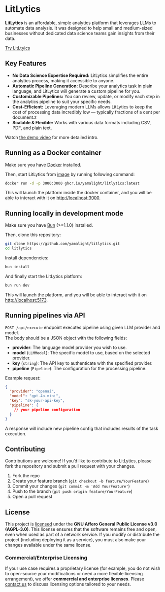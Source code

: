 # LitLytics

**LitLytics** is an affordable, simple analytics platform that leverages LLMs to automate data analysis.
It was designed to help small and medium-sized businesses without dedicated data science teams gain insights from their data.

[Try LitLtyics](https://litlytics.codezen.dev)

## Key Features

- **No Data Science Expertise Required:** LitLytics simplifies the entire analytics process, making it accessible to anyone.
- **Automatic Pipeline Generation:** Describe your analytics task in plain language, and LitLytics will generate a custom pipeline for you.
- **Customizable Pipelines:** You can review, update, or modify each step in the analytics pipeline to suit your specific needs.
- **Cost-Efficient:** Leveraging modern LLMs allows LitLytics to keep the cost of processing data incredibly low — typically fractions of a cent per document.z
- **Scalable & Flexible:** Works with various data formats including CSV, PDF, and plain text.

Watch [the demo video](https://youtu.be/GHXn0l5qcr0) for more detailed intro.

## Running as a Docker container

Make sure you have [Docker](https://www.docker.com/) installed.

Then, start LitLytics from [image](https://github.com/yamalight/litlytics/pkgs/container/litlytics) by running following command:

```bash
docker run -d -p 3000:3000 ghcr.io/yamalight/litlytics:latest
```

This will launch the platform inside the docker container, and you will be able to interact with it on [http://localhost:3000](http://localhost:3000).

## Running locally in development mode

Make sure you have [Bun](https://bun.sh/) (>=1.1.0) installed.

Then, clone this repository:

```bash
git clone https://github.com/yamalight/litlytics.git
cd litlytics
```

Install dependencies:

```bash
bun install
```

And finally start the LitLytics platform:

```bash
bun run dev
```

This will launch the platform, and you will be able to interact with it on [http://localhost:5173](http://localhost:5173).

## Running pipelines via API

`POST /api/execute` endpoint executes pipeline using given LLM provider and model.  
The body should be a JSON object with the following fields:

- **provider**: The language model provider you wish to use.
- **model** (`LLMModel`): The specific model to use, based on the selected provider.
- **key** (`string`): The API key to authenticate with the specified provider.
- **pipeline** (`Pipeline`): The configuration for the processing pipeline.

Example request:

```json
{
  "provider": "openai",
  "model": "gpt-4o-mini",
  "key": "sk-your-api-key",
  "pipeline": {
    // your pipeline configuration
  }
}
```

A response will include new pipeline config that includes results of the task execution.

## Contributing

Contributions are welcome! If you’d like to contribute to LitLytics, please fork the repository and submit a pull request with your changes.

1. Fork the repo
2. Create your feature branch (`git checkout -b feature/YourFeature`)
3. Commit your changes (`git commit -m 'Add YourFeature'`)
4. Push to the branch (`git push origin feature/YourFeature`)
5. Open a pull request

## License

This project is [licensed](/LICENSE.md) under the **GNU Affero General Public License v3.0 (AGPL-3.0)**.
This license ensures that the software remains free and open, even when used as part of a network service. If you modify or distribute the project (including deploying it as a service), you must also make your changes available under the same license.

### Commercial/Enterprise Licensing

If your use case requires a proprietary license (for example, you do not wish to open-source your modifications or need a more flexible licensing arrangement), we offer **commercial and enterprise licenses**. Please [contact us](mailto:tim@codezen.dev?subject=LitLytics%20License) to discuss licensing options tailored to your needs.
